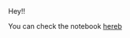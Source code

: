 
Hey!!

You can check the notebook [hereb](https://colab.research.google.com/drive/1LHdocFfv4NoLW38j16YBbvc_H6Qr6hsw?usp=sharing)
